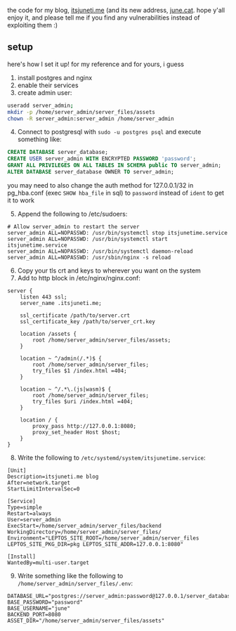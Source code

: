 the code for my blog, [itsjuneti.me](https://itsjuneti.me) (and its new address, [june.cat](https://june.cat). hope y'all enjoy it, and please tell me if you find any vulnerabilities instead of exploiting them :)

## setup

here's how I set it up! for my reference and for yours, i guess

1. install postgres and nginx
2. enable their services
3. create admin user:

```bash
useradd server_admin;
mkdir -p /home/server_admin/server_files/assets
chown -R server_admin:server_admin /home/server_admin
```

4. Connect to postgresql with `sudo -u postgres psql` and execute something like:

```sql
CREATE DATABASE server_database;
CREATE USER server_admin WITH ENCRYPTED PASSWORD 'password';
GRANT ALL PRIVILEGES ON ALL TABLES IN SCHEMA public TO server_admin;
ALTER DATABASE server_database OWNER TO server_admin;
```

you may need to also change the auth method for 127.0.0.1/32 in pg_hba.conf (exec `SHOW hba_file` in sql) to `password` instead of `ident` to get it to work

5. Append the following to /etc/sudoers:

```
# Allow server_admin to restart the server
server_admin ALL=NOPASSWD: /usr/bin/systemctl stop itsjunetime.service
server_admin ALL=NOPASSWD: /usr/bin/systemctl start itsjunetime.service
server_admin ALL=NOPASSWD: /usr/bin/systemctl daemon-reload
server_admin ALL=NOPASSWD: /usr/sbin/nginx -s reload
```

6. Copy your tls crt and keys to wherever you want on the system
7. Add to http block in /etc/nginx/nginx.conf:

```nginx
server {
	listen 443 ssl;
	server_name .itsjuneti.me;

	ssl_certificate /path/to/server.crt
	ssl_certificate_key /path/to/server_crt.key

	location /assets {
		root /home/server_admin/server_files/assets;
	}

	location ~ ^/admin(/.*)$ {
		root /home/server_admin/server_files;
		try_files $1 /index.html =404;
	}

	location ~ ^/.*\.(js|wasm)$ {
		root /home/server_admin/server_files;
		try_files $uri /index.html =404;
	}

	location / {
		proxy_pass http://127.0.0.1:8080;
		proxy_set_header Host $host;
	}
}
```

8. Write the following to `/etc/systemd/system/itsjunetime.service`:

```systemd
[Unit]
Description=itsjuneti.me blog
After=network.target
StartLimitIntervalSec=0

[Service]
Type=simple
Restart=always
User=server_admin
ExecStart=/home/server_admin/server_files/backend
WorkingDirectory=/home/server_admin/server_files/
Environment="LEPTOS_SITE_ROOT=/home/server_admin/server_files LEPTOS_SITE_PKG_DIR=pkg LEPTOS_SITE_ADDR=127.0.0.1:8080"

[Install]
WantedBy=multi-user.target
```

9. Write something like the following to `/home/server_admin/server_files/.env`:

```env
DATABASE_URL="postgres://server_admin:password@127.0.0.1/server_database"
BASE_PASSWORD="password"
BASE_USERNAME="june"
BACKEND_PORT=8080
ASSET_DIR="/home/server_admin/server_files/assets"
```
